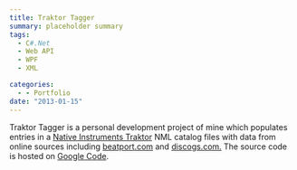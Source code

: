```yaml
---
title: Traktor Tagger
summary: placeholder summary
tags:
  - C#.Net
  - Web API
  - WPF
  - XML

categories:
  - - Portfolio
date: "2013-01-15"
---
```


Traktor Tagger is a personal development project of mine which populates entries in a [Native Instruments Traktor](http://www.native-instruments.com/en/traktor/) NML catalog files with data from online sources including [beatport.com](http://www.beatport.com/) and [discogs.com.](http://www.discogs.com/) The source code is hosted on [Google Code](http://code.google.com/p/traktor-tagger/).
